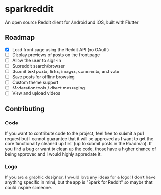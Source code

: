 # sparkreddit
An open source Reddit client for Android and iOS, built with Flutter

## Roadmap

- [x] Load front page using the Reddit API (no OAuth)
- [ ] Display previews of posts on the front page
- [ ] Allow the user to sign-in
- [ ] Subreddit search/browser
- [ ] Submit text posts, links, images, comments, and vote
- [ ] Save posts for offline browsing
- [ ] Custom theme support
- [ ] Moderation tools / direct messaging
- [ ] View and upload videos

## Contributing

### Code

If you want to contribute code to the project, feel free to submit a pull request but I cannot guarantee that it will be approved as I want to get the core functionality cleaned up first (up to submit posts in the Roadmap). If you find a bug or want to clean up the code, those have a higher chance of being approved and I would highly appreciate it.

### Logo

If you are a graphic designer, I would love any ideas for a logo! I don't have anything specific in mind, but the app is "Spark for Reddit" so maybe that could inspire someone.